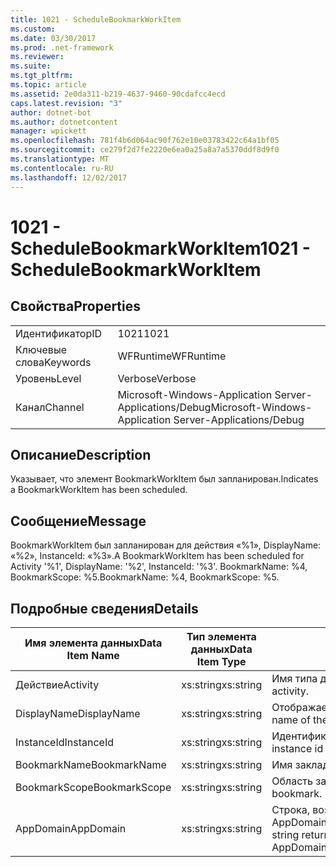 ```yaml
---
title: 1021 - ScheduleBookmarkWorkItem
ms.custom: 
ms.date: 03/30/2017
ms.prod: .net-framework
ms.reviewer: 
ms.suite: 
ms.tgt_pltfrm: 
ms.topic: article
ms.assetid: 2e0da311-b219-4637-9460-90cdafcc4ecd
caps.latest.revision: "3"
author: dotnet-bot
ms.author: dotnetcontent
manager: wpickett
ms.openlocfilehash: 781f4b6d064ac90f762e10e03783422c64a1bf05
ms.sourcegitcommit: ce279f2d7fe2220e6ea0a25a8a7a5370ddf8d9f0
ms.translationtype: MT
ms.contentlocale: ru-RU
ms.lasthandoff: 12/02/2017
---
```

# <a name="1021---schedulebookmarkworkitem"></a><span data-ttu-id="3ad51-102">1021 - ScheduleBookmarkWorkItem</span><span class="sxs-lookup"><span data-stu-id="3ad51-102">1021 - ScheduleBookmarkWorkItem</span></span>
## <a name="properties"></a><span data-ttu-id="3ad51-103">Свойства</span><span class="sxs-lookup"><span data-stu-id="3ad51-103">Properties</span></span>  
  
|||  
|-|-|  
|<span data-ttu-id="3ad51-104">Идентификатор</span><span class="sxs-lookup"><span data-stu-id="3ad51-104">ID</span></span>|<span data-ttu-id="3ad51-105">1021</span><span class="sxs-lookup"><span data-stu-id="3ad51-105">1021</span></span>|  
|<span data-ttu-id="3ad51-106">Ключевые слова</span><span class="sxs-lookup"><span data-stu-id="3ad51-106">Keywords</span></span>|<span data-ttu-id="3ad51-107">WFRuntime</span><span class="sxs-lookup"><span data-stu-id="3ad51-107">WFRuntime</span></span>|  
|<span data-ttu-id="3ad51-108">Уровень</span><span class="sxs-lookup"><span data-stu-id="3ad51-108">Level</span></span>|<span data-ttu-id="3ad51-109">Verbose</span><span class="sxs-lookup"><span data-stu-id="3ad51-109">Verbose</span></span>|  
|<span data-ttu-id="3ad51-110">Канал</span><span class="sxs-lookup"><span data-stu-id="3ad51-110">Channel</span></span>|<span data-ttu-id="3ad51-111">Microsoft-Windows-Application Server-Applications/Debug</span><span class="sxs-lookup"><span data-stu-id="3ad51-111">Microsoft-Windows-Application Server-Applications/Debug</span></span>|  
  
## <a name="description"></a><span data-ttu-id="3ad51-112">Описание</span><span class="sxs-lookup"><span data-stu-id="3ad51-112">Description</span></span>  
 <span data-ttu-id="3ad51-113">Указывает, что элемент BookmarkWorkItem был запланирован.</span><span class="sxs-lookup"><span data-stu-id="3ad51-113">Indicates a BookmarkWorkItem has been scheduled.</span></span>  
  
## <a name="message"></a><span data-ttu-id="3ad51-114">Сообщение</span><span class="sxs-lookup"><span data-stu-id="3ad51-114">Message</span></span>  
 <span data-ttu-id="3ad51-115">BookmarkWorkItem был запланирован для действия «%1», DisplayName: «%2», InstanceId: «%3».</span><span class="sxs-lookup"><span data-stu-id="3ad51-115">A BookmarkWorkItem has been scheduled for Activity '%1', DisplayName: '%2', InstanceId: '%3'.</span></span>  <span data-ttu-id="3ad51-116">BookmarkName: %4, BookmarkScope: %5.</span><span class="sxs-lookup"><span data-stu-id="3ad51-116">BookmarkName: %4, BookmarkScope: %5.</span></span>  
  
## <a name="details"></a><span data-ttu-id="3ad51-117">Подробные сведения</span><span class="sxs-lookup"><span data-stu-id="3ad51-117">Details</span></span>  
  
|<span data-ttu-id="3ad51-118">Имя элемента данных</span><span class="sxs-lookup"><span data-stu-id="3ad51-118">Data Item Name</span></span>|<span data-ttu-id="3ad51-119">Тип элемента данных</span><span class="sxs-lookup"><span data-stu-id="3ad51-119">Data Item Type</span></span>|<span data-ttu-id="3ad51-120">Описание</span><span class="sxs-lookup"><span data-stu-id="3ad51-120">Description</span></span>|  
|--------------------|--------------------|-----------------|  
|<span data-ttu-id="3ad51-121">Действие</span><span class="sxs-lookup"><span data-stu-id="3ad51-121">Activity</span></span>|<span data-ttu-id="3ad51-122">xs:string</span><span class="sxs-lookup"><span data-stu-id="3ad51-122">xs:string</span></span>|<span data-ttu-id="3ad51-123">Имя типа действия.</span><span class="sxs-lookup"><span data-stu-id="3ad51-123">The type name of the activity.</span></span>|  
|<span data-ttu-id="3ad51-124">DisplayName</span><span class="sxs-lookup"><span data-stu-id="3ad51-124">DisplayName</span></span>|<span data-ttu-id="3ad51-125">xs:string</span><span class="sxs-lookup"><span data-stu-id="3ad51-125">xs:string</span></span>|<span data-ttu-id="3ad51-126">Отображаемое имя действия.</span><span class="sxs-lookup"><span data-stu-id="3ad51-126">The display name of the activity.</span></span>|  
|<span data-ttu-id="3ad51-127">InstanceId</span><span class="sxs-lookup"><span data-stu-id="3ad51-127">InstanceId</span></span>|<span data-ttu-id="3ad51-128">xs:string</span><span class="sxs-lookup"><span data-stu-id="3ad51-128">xs:string</span></span>|<span data-ttu-id="3ad51-129">Идентификатор экземпляра действия.</span><span class="sxs-lookup"><span data-stu-id="3ad51-129">The instance id of the activity.</span></span>|  
|<span data-ttu-id="3ad51-130">BookmarkName</span><span class="sxs-lookup"><span data-stu-id="3ad51-130">BookmarkName</span></span>|<span data-ttu-id="3ad51-131">xs:string</span><span class="sxs-lookup"><span data-stu-id="3ad51-131">xs:string</span></span>|<span data-ttu-id="3ad51-132">Имя закладки.</span><span class="sxs-lookup"><span data-stu-id="3ad51-132">The name of the bookmark.</span></span>|  
|<span data-ttu-id="3ad51-133">BookmarkScope</span><span class="sxs-lookup"><span data-stu-id="3ad51-133">BookmarkScope</span></span>|<span data-ttu-id="3ad51-134">xs:string</span><span class="sxs-lookup"><span data-stu-id="3ad51-134">xs:string</span></span>|<span data-ttu-id="3ad51-135">Область закладки.</span><span class="sxs-lookup"><span data-stu-id="3ad51-135">The scope of the bookmark.</span></span>|  
|<span data-ttu-id="3ad51-136">AppDomain</span><span class="sxs-lookup"><span data-stu-id="3ad51-136">AppDomain</span></span>|<span data-ttu-id="3ad51-137">xs:string</span><span class="sxs-lookup"><span data-stu-id="3ad51-137">xs:string</span></span>|<span data-ttu-id="3ad51-138">Строка, возвращаемая AppDomain.CurrentDomain.FriendlyName.</span><span class="sxs-lookup"><span data-stu-id="3ad51-138">The string returned by AppDomain.CurrentDomain.FriendlyName.</span></span>|
